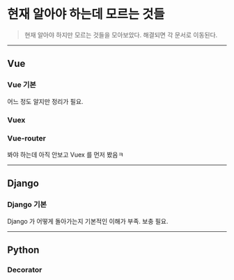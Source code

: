 # 현재 알아야 하는데 모르는 것들

> 현재 알아야 하지만 모르는 것들을 모아보았다. 해결되면 각 문서로 이동된다.

---

## Vue

### Vue 기본

어느 정도 알지만 정리가 필요.

### Vuex

### Vue-router

봐야 하는데 아직 안보고 Vuex 를 먼저 봤음ㅋ

---

## Django

### Django 기본

Django 가 어떻게 돌아가는지 기본적인 이해가 부족. 보충 필요.

---

## Python

### Decorator
